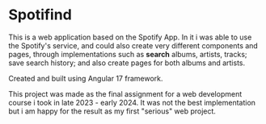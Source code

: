 # Spotifind

This is a web application based on the Spotify App. In it i was able to use the Spotify's service, and could also create very different components and pages, through implementations such as **search** albums, artists, tracks; save search history; and also create pages for both albums and artists.

Created and built using Angular 17 framework.

This project was made as the final assignment for a web development course i took in late 2023 - early 2024. It was not the best implementation but i am happy for the result as my first "serious" web project.
